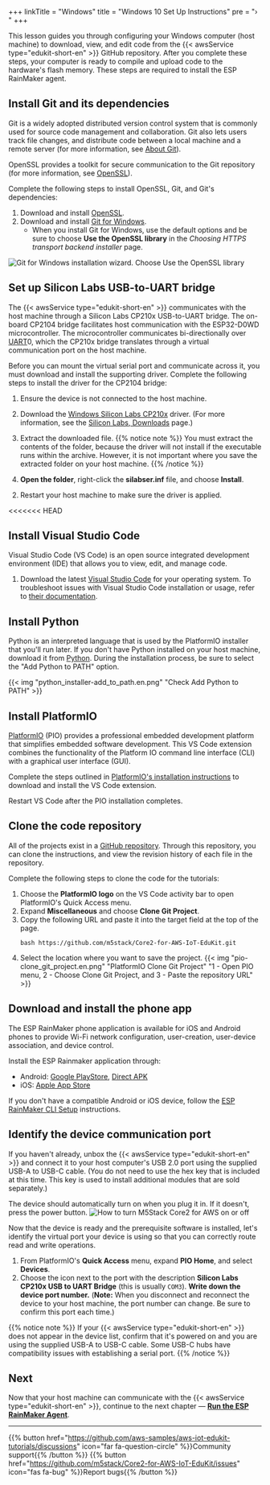 +++
linkTitle = "Windows"
title = "Windows 10 Set Up Instructions"
pre = "› "
+++

This lesson guides you through configuring your Windows computer (host machine) to download, view, and edit code from the {{< awsService type="edukit-short-en" >}} GitHub repository. After you complete these steps, your computer is ready to compile and upload code to the hardware's flash memory. These steps are required to install the ESP RainMaker agent.

## Install Git and its dependencies
Git is a widely adopted distributed version control system that is commonly used for source code management and collaboration. Git also lets users track file changes, and distribute code between a local machine and a remote server (for more information, see [About Git](https://git-scm.com/about)).

OpenSSL provides a toolkit for secure communication to the Git repository (for more information, see [OpenSSL](https://www.openssl.org/)).
 
Complete the following steps to install OpenSSL, Git, and Git's dependencies:
1. Download and install [OpenSSL](https://slproweb.com/products/Win32OpenSSL.html).
1. Download and install [Git for Windows](https://git-scm.com/download/win).
   * When you install Git for Windows, use the default options and be sure to choose **Use the OpenSSL library** in the *Choosing HTTPS transport backend installer* page.

![Git for Windows installation wizard. Choose Use the OpenSSL library](windows/git-for-windows-openssl2.png?width=450px&classes=shadow)

## Set up Silicon Labs USB-to-UART bridge
The {{< awsService type="edukit-short-en" >}} communicates with the host machine through a Silicon Labs CP210x USB-to-UART bridge. The on-board CP2104 bridge facilitates host communication with the ESP32-D0WD microcontroller. The microcontroller communicates bi-directionally over [UART](https://docs.espressif.com/projects/esp-idf/en/latest/esp32/api-reference/peripherals/uart.html)0, which the CP210x bridge translates through a virtual communication port on the host machine. 

Before you can mount the virtual serial port and communicate across it, you must download and install the supporting driver. Complete the following steps to install the driver for the CP2104 bridge:


1. Ensure the device is not connected to the host machine.

1. Download the [Windows Silicon Labs CP210x](https://www.silabs.com/documents/public/software/CP210x_Universal_Windows_Driver.zip) driver. (For more information, see the [Silicon Labs, Downloads](https://www.silabs.com/developers/usb-to-uart-bridge-vcp-drivers) page.)
1. Extract the downloaded file.
   {{% notice note %}}
   You must extract the contents of the folder, because the driver will not install if the executable runs within the archive. However, it is not important where you save the extracted folder on your host machine. 
   {{% /notice %}} 


1. **Open the folder**, right-click the **silabser.inf** file, and choose **Install**.
2) Restart your host machine to make sure the driver is applied.

<<<<<<< HEAD
## Install Visual Studio Code
Visual Studio Code (VS Code) is an open source integrated development environment (IDE) that allows you to view, edit, and manage code. 


1. Download the latest [Visual Studio Code](https://code.visualstudio.com/) for your operating system. To troubleshoot issues with Visual Studio Code installation or usage, refer to [their documentation](https://code.visualstudio.com/docs/setup/setup-overview).

## Install Python
Python is an interpreted language that is used by the PlatformIO installer that you'll run later. If you don't have Python installed on your host machine, download it from [Python](https://www.python.org/downloads/). During the installation process, be sure to select the "Add Python to PATH" option.

{{< img "python_installer-add_to_path.en.png" "Check Add Python to PATH" >}}

## Install PlatformIO
[PlatformIO](https://marketplace.visualstudio.com/items?itemName=platformio.platformio-ide) (PIO) provides a professional embedded development platform that simplifies embedded software development. This VS Code extension combines the functionality of the Platform IO command line interface (CLI) with a graphical user interface (GUI). 

Complete the steps outlined in [PlatformIO's installation instructions](https://platformio.org/install/ide?install=vscodeDownload) to download and install the VS Code extension. 

Restart VS Code after the PIO installation completes.

## Clone the code repository
All of the projects exist in a [GitHub repository](https://docs.github.com/en/github/creating-cloning-and-archiving-repositories/about-repositories). Through this repository, you can clone the instructions, and view the revision history of each file in the repository.

Complete the following steps to clone the code for the tutorials:
1. Choose the **PlatformIO logo** on the VS Code activity bar to open PlatformIO's Quick Access menu. 
1. Expand **Miscellaneous** and choose **Clone Git Project**.
1. Copy the following URL and paste it into the target field at the top of the page.
   ```
   bash https://github.com/m5stack/Core2-for-AWS-IoT-EduKit.git
   ```
1. Select the location where you want to save the project.
{{< img "pio-clone_git_project.en.png" "PlatformIO Clone Git Project" "1 - Open PIO menu, 2 - Choose Clone Git Project, and 3 - Paste the repository URL" >}}

## Download and install the phone app
The ESP RainMaker phone application is available for iOS and Android phones to provide Wi-Fi network configuration, user-creation, user-device association, and device control. 

Install the ESP Rainmaker application through:
* Android: [Google PlayStore](https://play.google.com/store/apps/details?id=com.espressif.rainmaker), [Direct APK](https://github.com/espressif/esp-rainmaker-android/releases)
* iOS: [Apple App Store](https://apps.apple.com/app/esp-rainmaker/id1497491540)

If you don't have a compatible Android or iOS device, follow the [ESP RainMaker CLI Setup](https://rainmaker.espressif.com/docs/cli-setup.html) instructions.

## Identify the device communication port
If you haven't already, unbox the {{< awsService type="edukit-short-en" >}} and connect it to your host computer's USB 2.0 port using the supplied USB-A to USB-C cable. (You do not need to use the hex key that is included at this time. This key is used to install additional modules that are sold separately.) 

The device should automatically turn on when you plug it in. If it doesn't, press the power button.
![How to turn M5Stack Core2 for AWS on or off](windows/core2foraws_power_on_off.jpg?width=500px&classes=shadow)

Now that the device is ready and the prerequisite software is installed, let's identify the virtual port your device is using so that you can correctly route read and write operations.

1) From PlatformIO's **Quick Access** menu, expand **PIO Home**, and select **Devices**.
2) Choose the icon next to the port with the description **Silicon Labs CP210x USB to UART Bridge** (this is usually `COM3`). **Write down the device port number.** (**Note:** When you disconnect and reconnect the device to your host machine, the port number can change. Be sure to confirm this port each time.)

{{% notice note %}}
If your {{< awsService type="edukit-short-en" >}} does not appear in the device list, confirm that it's powered on and you are using the supplied USB-A to USB-C cable. Some USB-C hubs have compatibility issues with establishing a serial port.
{{% /notice %}}

## Next
Now that your host machine can communicate with the {{< awsService type="edukit-short-en" >}}, continue to the next chapter — [**Run the ESP RainMaker Agent**](/en/getting-started/run-rainmaker.html).

---
{{% button href="https://github.com/aws-samples/aws-iot-edukit-tutorials/discussions" icon="far fa-question-circle" %}}Community support{{% /button %}} {{% button href="https://github.com/m5stack/Core2-for-AWS-IoT-EduKit/issues" icon="fas fa-bug" %}}Report bugs{{% /button %}}
